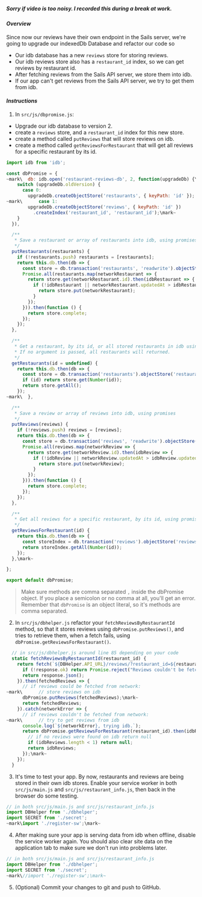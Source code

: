 ##### Sorry if video is too noisy. I recorded this during a break at work.

#### _Overview_

Since now our reviews have their own endpoint in the Sails server, we're going to upgrade our indexedDb Database and refactor our code so

* Our idb database has a new `reviews` store for storing reviews.
* Our idb reviews store also has a `restaurant_id` index, so we can get reviews by restaurant id.
* After fetching reviews from the Sails API server, we store them into idb.
* If our app can't get reviews from the Sails API server, we try to get them from idb.

#### _Instructions_

1. In `src/js/dbpromise.js`:
  * Upgrade our idb database to version 2.
  * create a `reviews` store, and a `restaurant_id` index for this new store.
  * create a method called `putReviews` that will store reviews on idb.
  * create a method called `getReviewsForRestaurant` that will get all reviews for a specific restaurant by its id.
```javascript
import idb from 'idb';

const dbPromise = {
~mark\  db: idb.open('restaurant-reviews-db', 2, function(upgradeDb) {\mark~
    switch (upgradeDb.oldVersion) {
      case 0:
        upgradeDb.createObjectStore('restaurants', { keyPath: 'id' });
~mark\      case 1:
        upgradeDb.createObjectStore('reviews', { keyPath: 'id' })
          .createIndex('restaurant_id', 'restaurant_id');\mark~
    }
  }),

  /**
   * Save a restaurant or array of restaurants into idb, using promises.
   */
  putRestaurants(restaurants) {
    if (!restaurants.push) restaurants = [restaurants];
    return this.db.then(db => {
      const store = db.transaction('restaurants', 'readwrite').objectStore('restaurants');
      Promise.all(restaurants.map(networkRestaurant => {
        return store.get(networkRestaurant.id).then(idbRestaurant => {
          if (!idbRestaurant || networkRestaurant.updatedAt > idbRestaurant.updatedAt) {
            return store.put(networkRestaurant);
          }
        });
      })).then(function () {
        return store.complete;
      });
    });
  },

  /**
   * Get a restaurant, by its id, or all stored restaurants in idb using promises.
   * If no argument is passed, all restaurants will returned.
   */
  getRestaurants(id = undefined) {
    return this.db.then(db => {
      const store = db.transaction('restaurants').objectStore('restaurants');
      if (id) return store.get(Number(id));
      return store.getAll();
    });
~mark\  },

  /**
   * Save a review or array of reviews into idb, using promises
   */
  putReviews(reviews) {
    if (!reviews.push) reviews = [reviews];
    return this.db.then(db => {
      const store = db.transaction('reviews', 'readwrite').objectStore('reviews');
      Promise.all(reviews.map(networkReview => {
        return store.get(networkReview.id).then(idbReview => {
          if (!idbReview || networkReview.updatedAt > idbReview.updatedAt) {
            return store.put(networkReview);
          }
        });
      })).then(function () {
        return store.complete;
      });
    });
  },

  /**
   * Get all reviews for a specific restaurant, by its id, using promises.
   */
  getReviewsForRestaurant(id) {
    return this.db.then(db => {
      const storeIndex = db.transaction('reviews').objectStore('reviews').index('restaurant_id');
      return storeIndex.getAll(Number(id));
    });
  },\mark~

};

export default dbPromise;
```
> Make sure methods are comma separated `,` inside the dbPromise object. If you place a semicolon or no comma at all, you'll get an error. Remember that `dbPromise` is an object literal, so it's methods are comma separated.

2. In `src/js/dbhelper.js` refactor your `fetchReviewsByRestaurantId` method, so that it stores reviews using `dbPromise.putReviews()`, and tries to retrieve them, when a fetch fails, using ` dbPromise.getReviewsForRestaurant()`.

```javascript
  // in src/js/dbhelper.js around line 85 depending on your code
  static fetchReviewsByRestaurantId(restaurant_id) {
    return fetch(`${DBHelper.API_URL}/reviews/?restaurant_id=${restaurant_id}`).then(response => {
      if (!response.ok) return Promise.reject("Reviews couldn't be fetched from network");
      return response.json();
    }).then(fetchedReviews => {
      // if reviews could be fetched from network:
~mark\      // store reviews on idb
      dbPromise.putReviews(fetchedReviews);\mark~
      return fetchedReviews;
    }).catch(networkError => {
      // if reviews couldn't be fetched from network:
~mark\      // try to get reviews from idb
      console.log(`${networkError}, trying idb.`);
      return dbPromise.getReviewsForRestaurant(restaurant_id).then(idbReviews => {
        // if no reviews were found on idb return null
        if (idbReviews.length < 1) return null;
        return idbReviews;
      });\mark~
    });
  }
```

3. It's time to test your app. By now, restaurants and reviews are being stored in their own idb stores. Enable your service worker in both `src/js/main.js` and `src/js/restaurant_info.js`, then back in the browser do some testing.
```javascript
// in both src/js/main.js and src/js/restaurant_info.js
import DBHelper from './dbhelper';
import SECRET from './secret';
~mark\import './register-sw';\mark~
```

4. After making sure your app is serving data from idb when offline, disable the service worker again. You should also clear site data on the application tab to make sure we don't run into problems later.
```javascript
// in both src/js/main.js and src/js/restaurant_info.js
import DBHelper from './dbhelper';
import SECRET from './secret';
~mark\//import './register-sw';\mark~
```

5. (Optional) Commit your changes to git and push to GitHub.
